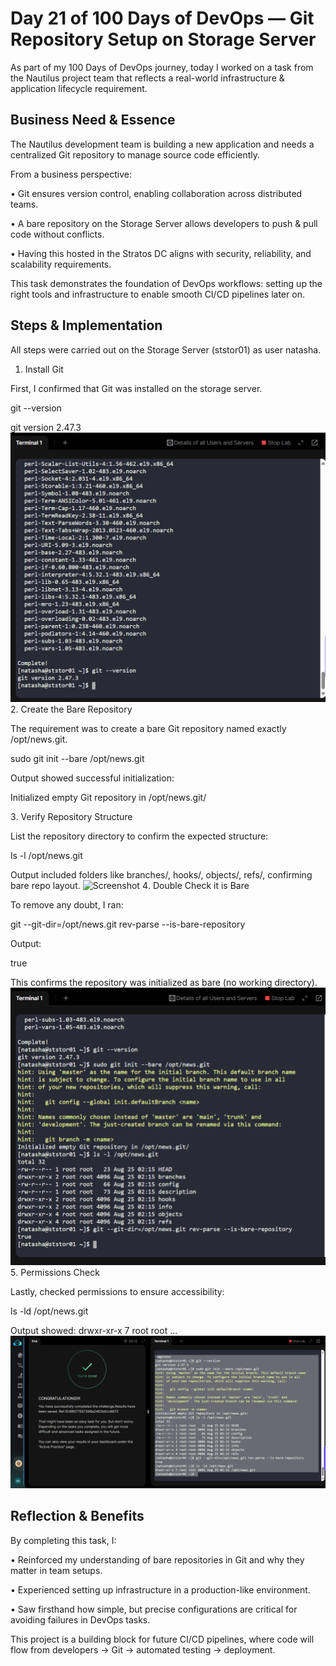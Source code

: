 # Day 21 of 100 Days of DevOps — Git Repository Setup on Storage Server
As part of my 100 Days of DevOps journey, today I worked on a task from the Nautilus project team that reflects a real-world infrastructure & application lifecycle requirement.

## Business Need & Essence
The Nautilus development team is building a new application and needs a centralized Git repository to manage source code efficiently.

From a business perspective:

•	Git ensures version control, enabling collaboration across distributed teams.

•	A bare repository on the Storage Server allows developers to push & pull code without conflicts.

•	Having this hosted in the Stratos DC aligns with security, reliability, and scalability requirements.

This task demonstrates the foundation of DevOps workflows: setting up the right tools and infrastructure to enable smooth CI/CD pipelines later on.

## Steps & Implementation
All steps were carried out on the Storage Server (ststor01) as user natasha.

1. Install Git

First, I confirmed that Git was installed on the storage server.

git --version

git version 2.47.3
![Screenshot](screenshots/git-install-check.png)
2️. Create the Bare Repository

The requirement was to create a bare Git repository named exactly /opt/news.git.

sudo git init --bare /opt/news.git

Output showed successful initialization:

Initialized empty Git repository in /opt/news.git/

3️. Verify Repository Structure

List the repository directory to confirm the expected structure:

ls -l /opt/news.git

Output included folders like branches/, hooks/, objects/, refs/, confirming bare repo layout.
![Screenshot](screenshots/git-repo-creation-structure.png)
4️. Double Check it is Bare

To remove any doubt, I ran:

git --git-dir=/opt/news.git rev-parse --is-bare-repository

Output:

true

This confirms the repository was initialized as bare (no working directory).
![Screenshot](screenshots/repo-verification.png)
5️. Permissions Check

Lastly, checked permissions to ensure accessibility:

ls -ld /opt/news.git

Output showed: drwxr-xr-x 7 root root ...
![Screenshot](screenshots/repo-permissions.png)

## Reflection & Benefits

By completing this task, I:

•	Reinforced my understanding of bare repositories in Git and why they matter in team setups.

•	Experienced setting up infrastructure in a production-like environment.

•	Saw firsthand how simple, but precise configurations are critical for avoiding failures in DevOps tasks.

This project is a building block for future CI/CD pipelines, where code will flow from developers → Git → automated testing → deployment.
